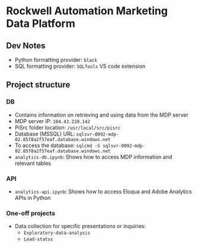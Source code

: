 # Rockwell Automation Marketing Data Platform

## Dev Notes

- Python formatting provider: `black`
- SQL formatting provider: `SQLTools` VS code extension

## Project structure

### DB

- Contains information on retrieving and using data from the MDP server
- MDP server IP: `104.43.220.142`
- PiSrc folder location: `/usr/local/src/pisrc`
- Database (MSSQL) URL: `sqlsvr-0092-mdp-02.85f8a2f57eaf.database.windows.net`
- To access the database: `sqlcmd -S sqlsvr-0092-mdp-02.85f8a2f57eaf.database.windows.net`
- `analytics-db.ipynb`: Shows how to access MDP information and relevant tables

### API

- `analytics-api.ipynb`: Shows how to access Eloqua and Adobe Analytics APIs in Python

### One-off projects

- Data collection for specific presentations or inquiries:
  - `Exploratory-data-analysis`
  - `Lead-status`
